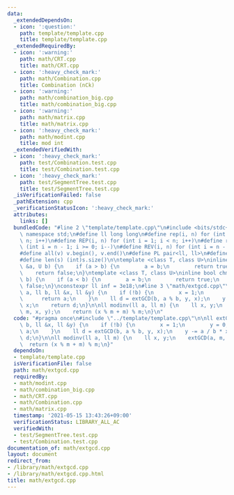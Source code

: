 ```yaml
---
data:
  _extendedDependsOn:
  - icon: ':question:'
    path: template/template.cpp
    title: template/template.cpp
  _extendedRequiredBy:
  - icon: ':warning:'
    path: math/CRT.cpp
    title: math/CRT.cpp
  - icon: ':heavy_check_mark:'
    path: math/Combination.cpp
    title: Combination (nCk)
  - icon: ':warning:'
    path: math/combination_big.cpp
    title: math/combination_big.cpp
  - icon: ':warning:'
    path: math/matrix.cpp
    title: math/matrix.cpp
  - icon: ':heavy_check_mark:'
    path: math/modint.cpp
    title: mod int
  _extendedVerifiedWith:
  - icon: ':heavy_check_mark:'
    path: test/Combination.test.cpp
    title: test/Combination.test.cpp
  - icon: ':heavy_check_mark:'
    path: test/SegmentTree.test.cpp
    title: test/SegmentTree.test.cpp
  _isVerificationFailed: false
  _pathExtension: cpp
  _verificationStatusIcon: ':heavy_check_mark:'
  attributes:
    links: []
  bundledCode: "#line 2 \"template/template.cpp\"\n#include <bits/stdc++.h>\nusing\
    \ namespace std;\n#define ll long long\n#define rep(i, n) for (int i = 0; i <\
    \ n; i++)\n#define REP(i, n) for (int i = 1; i < n; i++)\n#define rev(i, n) for\
    \ (int i = n - 1; i >= 0; i--)\n#define REV(i, n) for (int i = n - 1; i > 0; i--)\n\
    #define all(v) v.begin(), v.end()\n#define PL pair<ll, ll>\n#define PI pair<int,int>\n\
    #define len(s) (int)s.size()\n\ntemplate <class T, class U>\ninline bool chmin(T\
    \ &a, U b) {\n    if (a > b) {\n        a = b;\n        return true;\n    }\n\
    \    return false;\n}\ntemplate <class T, class U>\ninline bool chmax(T &a, U\
    \ b) {\n    if (a < b) {\n        a = b;\n        return true;\n    }\n    return\
    \ false;\n}\nconstexpr ll inf = 3e18;\n#line 3 \"math/extgcd.cpp\"\n\nll extGCD(ll\
    \ a, ll b, ll &x, ll &y) {\n    if (!b) {\n        x = 1;\n        y = 0;\n  \
    \      return a;\n    }\n    ll d = extGCD(b, a % b, y, x);\n    y -= a / b *\
    \ x;\n    return d;\n}\n\nll modinv(ll a, ll m) {\n    ll x, y;\n    extGCD(a,\
    \ m, x, y);\n    return (x % m + m) % m;\n}\n"
  code: "#pragma once\n#include \"../template/template.cpp\"\n\nll extGCD(ll a, ll\
    \ b, ll &x, ll &y) {\n    if (!b) {\n        x = 1;\n        y = 0;\n        return\
    \ a;\n    }\n    ll d = extGCD(b, a % b, y, x);\n    y -= a / b * x;\n    return\
    \ d;\n}\n\nll modinv(ll a, ll m) {\n    ll x, y;\n    extGCD(a, m, x, y);\n  \
    \  return (x % m + m) % m;\n}"
  dependsOn:
  - template/template.cpp
  isVerificationFile: false
  path: math/extgcd.cpp
  requiredBy:
  - math/modint.cpp
  - math/combination_big.cpp
  - math/CRT.cpp
  - math/Combination.cpp
  - math/matrix.cpp
  timestamp: '2021-05-15 13:43:26+09:00'
  verificationStatus: LIBRARY_ALL_AC
  verifiedWith:
  - test/SegmentTree.test.cpp
  - test/Combination.test.cpp
documentation_of: math/extgcd.cpp
layout: document
redirect_from:
- /library/math/extgcd.cpp
- /library/math/extgcd.cpp.html
title: math/extgcd.cpp
---
```

